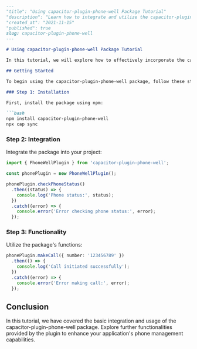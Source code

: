 ```md
---
"title": "Using capacitor-plugin-phone-well Package Tutorial"
"description": "Learn how to integrate and utilize the capacitor-plugin-phone-well package in your Capacitor project."
"created_at": "2021-11-15"
"published": true
slug: capacitor-plugin-phone-well
---

# Using capacitor-plugin-phone-well Package Tutorial

In this tutorial, we will explore how to effectively incorporate the capacitor-plugin-phone-well package into your Capacitor project. This package provides functionalities related to phone management within your application.

## Getting Started

To begin using the capacitor-plugin-phone-well package, follow these steps:

### Step 1: Installation

First, install the package using npm:

```bash
npm install capacitor-plugin-phone-well
npx cap sync
```

### Step 2: Integration

Integrate the package into your project:

```typescript
import { PhoneWellPlugin } from 'capacitor-plugin-phone-well';

const phonePlugin = new PhoneWellPlugin();

phonePlugin.checkPhoneStatus()
  .then((status) => {
    console.log('Phone status:', status);
  })
  .catch((error) => {
    console.error('Error checking phone status:', error);
  });
```

### Step 3: Functionality

Utilize the package's functions:

```typescript
phonePlugin.makeCall({ number: '123456789' })
  .then(() => {
    console.log('Call initiated successfully');
  })
  .catch((error) => {
    console.error('Error making call:', error);
  });
```

## Conclusion

In this tutorial, we have covered the basic integration and usage of the capacitor-plugin-phone-well package. Explore further functionalities provided by the plugin to enhance your application's phone management capabilities.
```
```

